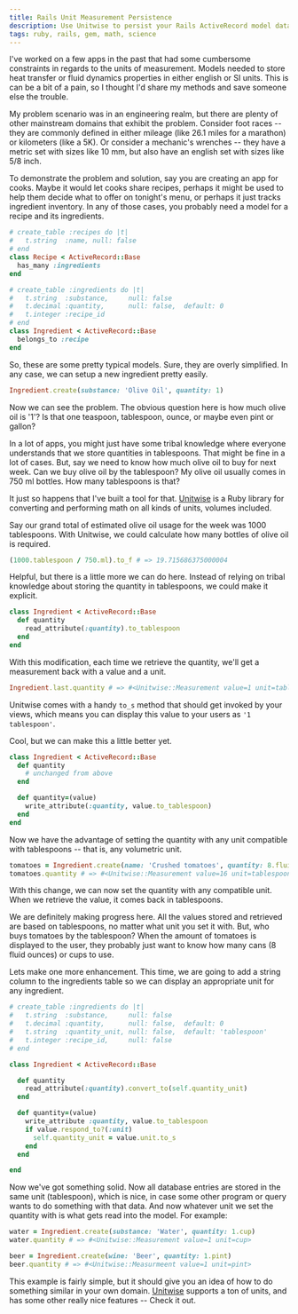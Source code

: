 ```yaml
---
title: Rails Unit Measurement Persistence
description: Use Unitwise to persist your Rails ActiveRecord model data as a convertible scientific measurement.
tags: ruby, rails, gem, math, science
---
```


I've worked on a few apps in the past that had some cumbersome constraints in
regards to the units of measurement. Models needed to store heat transfer or
fluid dynamics properties in either english or SI units. This is can be a bit
of a pain, so I thought I'd share my methods and save someone else the trouble.

My problem scenario was in an engineering realm, but there are plenty of other
mainstream domains that exhibit the problem. Consider foot races -- they are
commonly defined in either mileage (like 26.1 miles for a marathon) or kilometers
(like a 5K). Or consider a mechanic's wrenches -- they have a metric set with
sizes like 10 mm, but also have an english set with sizes like 5/8 inch.

To demonstrate the problem and solution, say you are creating an app for cooks.
Maybe it would let cooks share recipes, perhaps it might be used to help
them decide what to offer on tonight's menu, or perhaps it just tracks ingredient
inventory. In any of those cases, you probably need a model for a recipe and
its ingredients.

```ruby
# create_table :recipes do |t|
#   t.string  :name, null: false
# end
class Recipe < ActiveRecord::Base
  has_many :ingredients
end
```

```ruby
# create_table :ingredients do |t|
#   t.string  :substance,     null: false
#   t.decimal :quantity,      null: false,  default: 0
#   t.integer :recipe_id
# end
class Ingredient < ActiveRecord::Base
  belongs_to :recipe
end
```

So, these are some pretty typical models. Sure, they are overly simplified. In
any case, we can setup a new ingredient pretty easily.

```ruby
Ingredient.create(substance: 'Olive Oil', quantity: 1)
```

Now we can see the problem. The obvious question here is how much olive oil is
'1'? Is that one teaspoon, tablespoon, ounce, or maybe even pint or gallon?

In a lot of apps, you might just have some tribal knowledge where everyone
understands that we store quantities in tablespoons. That might be fine in a
lot of cases. But, say we need to know how much olive oil to buy for next week.
Can we buy olive oil by the tablespoon? My olive oil usually comes in 750 ml
bottles. How many tablespoons is that?

It just so happens that I've built a tool for that. [Unitwise](//github.com/joshwlewis/unitwise)
is a Ruby library for converting and performing math on all kinds of units,
volumes included.

Say our grand total of estimated olive oil usage for the week was 1000 tablespoons.
With Unitwise, we could calculate how many bottles of olive oil is required.

```ruby
(1000.tablespoon / 750.ml).to_f # => 19.715686375000004
```

Helpful, but there is a little more we can do here. Instead of relying on
tribal knowledge about storing the quantity in tablespoons, we could make it
explicit.

```ruby
class Ingredient < ActiveRecord::Base
  def quantity
    read_attribute(:quantity).to_tablespoon
  end
end
```

With this modification, each time we retrieve the quantity, we'll get a
measurement back with a value and a unit.

```ruby
Ingredient.last.quantity # => #<Unitwise::Measurement value=1 unit=tablespoon>
```

Unitwise comes with a handy `to_s` method that should get invoked by your views,
which means you can display this value to your users as `'1 tablespoon'`.

Cool, but we can make this a little better yet.

```ruby
class Ingredient < ActiveRecord::Base
  def quantity
    # unchanged from above
  end

  def quantity=(value)
    write_attribute(:quantity, value.to_tablespoon)
  end
end
```

Now we have the advantage of setting the quantity with any unit compatible
with tablespoons -- that is, any volumetric unit.

```ruby
tomatoes = Ingredient.create(name: 'Crushed tomatoes', quantity: 8.fluid_ounce)
tomatoes.quantity # => #<Unitwise::Measurement value=16 unit=tablespoon>
```

With this change, we can now set the quantity with any compatible unit. When
we retrieve the value, it comes back in tablespoons.

We are definitely making progress here. All the values stored and retrieved are
based on tablespoons, no matter what unit you set it with. But, who buys tomatoes
by the tablespoon? When the amount of tomatoes is displayed to the user, they
probably just want to know how many cans (8 fluid ounces) or cups to use.

Lets make one more enhancement. This time, we are going to add a string column
to the ingredients table so we can display an appropriate unit for any
ingredient.

```ruby
# create_table :ingredients do |t|
#   t.string  :substance,     null: false
#   t.decimal :quantity,      null: false,  default: 0
#   t.string  :quantity_unit, null: false,  default: 'tablespoon'
#   t.integer :recipe_id,     null: false
# end

class Ingredient < ActiveRecord::Base

  def quantity
    read_attribute(:quantity).convert_to(self.quantity_unit)
  end

  def quantity=(value)
    write_attribute :quantity, value.to_tablespoon
    if value.respond_to?(:unit)
      self.quantity_unit = value.unit.to_s
    end
  end

end
```

Now we've got something solid. Now all database entries are stored in the same
unit (tablespoon), which is nice, in case some other program or query wants to do
something with that data. And now whatever unit we set the quantity with is what
gets read into the model. For example:

```ruby
water = Ingredient.create(substance: 'Water', quantity: 1.cup)
water.quantity # => #<Unitwise::Measurement value=1 unit=cup>

beer = Ingredient.create(wine: 'Beer', quantity: 1.pint)
beer.quantity # => #<Unitwise::Measurmeent value=1 unit=pint>
```

This example is fairly simple, but it should give you an idea of how to do
something similar in your own domain.
[Unitwise](//github.com/joshwlewis/unitwise/) supports a ton of units, and has
some other really nice features -- Check it out.
